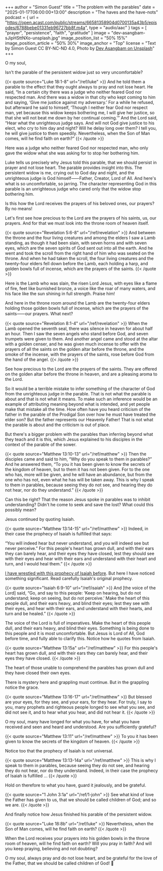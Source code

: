 +++
author = "Simon Guest"
title = "The problem with the parables"
date = "2025-01-17T06:00:00+13:00"
description = "The haves and the have-nots"
podcast = { url = "https://open.acast.com/public/streams/66581358904d0700135a43b5/episodes/6788bebe01331eb96727bb8f.m4a", type = "audio/aac" }
tags = [ "prayer", "persistence", "faith", "gratitude" ]
image = "dev-asangbam-sJipHSttNXo-unsplash.jpg"
image_position_list = "50% 15%"
image_position_article = "50% 30%"
image_anchor = "Top"
license = "Text by Simon Guest CC BY-NC-ND 4.0, Photo by [Dev Asangbam on Unsplash](https://unsplash.com/photos/woman-in-black-tank-top-and-white-knit-cap-sJipHSttNXo)"
+++

O my soul,

Isn't the parable of the persistent widow just so very uncomfortable?

{{< quote source="Luke 18:1-8" url="/ref/luke" >}}
And he told them a parable to the effect that they ought always to pray and not lose heart. He said, “In a certain city there was a judge who neither feared God nor respected man. And there was a widow in that city who kept coming to him and saying, ‘Give me justice against my adversary.’ For a while he refused, but afterward he said to himself, ‘Though I neither fear God nor respect man, yet because this widow keeps bothering me, I will give her justice, so that she will not beat me down by her continual coming.’” And the Lord said, “Hear what the unrighteous judge says. And will not God give justice to his elect, who cry to him day and night? Will he delay long over them? I tell you, he will give justice to them speedily. Nevertheless, when the Son of Man comes, will he find faith on earth?”
{{< /quote >}}

Here was a judge who neither feared God nor respected man, who only gave the widow what she was asking for to stop her bothering him.

Luke tells us precisely why Jesus told this parable, that we should persist in prayer and not lose heart. The parable provides insight into this. The persistent widow is me, crying out to God day and night, and the unrighteous judge is God himself⸺Father, Creator, Lord of All. And here's what is so uncomfortable, so jarring. The character representing God in this parable is an unrighteous judge who cared only that the widow stop bothering him.

Is this how the Lord receives the prayers of his beloved ones, our prayers? By no means!

Let's first see how precious to the Lord are the prayers of his saints, us, our prayers. And for that we must look into the throne room of heaven itself.

{{< quote source="Revelation 5:6-8" url="/ref/revelation" >}}
And between the throne and the four living creatures and among the elders I saw a Lamb standing, as though it had been slain, with seven horns and with seven eyes, which are the seven spirits of God sent out into all the earth. And he went and took the scroll from the right hand of him who was seated on the throne. And when he had taken the scroll, the four living creatures and the twenty-four elders fell down before the Lamb, each holding a harp, and golden bowls full of incense, which are the prayers of the saints.
{{< /quote >}}

Here is the Lamb who was slain, the risen Lord Jesus, with eyes like a flame of fire, feet like burnished bronze, a voice like the roar of many waters, and his face like the sun shining in full strength. Praise him!

And here in the throne room around the Lamb are the twenty-four elders holding those golden bowls full of incense, which are the prayers of the saints⸺our prayers. What next?

{{< quote source="Revelation 8:1-4" url="/ref/revelation" >}}
When the Lamb opened the seventh seal, there was silence in heaven for about half an hour. Then I saw the seven angels who stand before God, and seven trumpets were given to them. And another angel came and stood at the altar with a golden censer, and he was given much incense to offer with the prayers of all the saints on the golden altar before the throne, and the smoke of the incense, with the prayers of the saints, rose before God from the hand of the angel.
{{< /quote >}}

See how precious to the Lord are the prayers of the saints. They are offered on the golden altar before the throne in heaven, and are a pleasing aroma to the Lord.

So it would be a terrible mistake to infer something of the character of God from the unrighteous judge in the parable. That is not what the parable is about and that is not what it means. To make such an inference would be an example of attributing meaning beyond what is intended, and yet people make that mistake all the time. How often have you heard criticism of the father in the parable of the Prodigal Son over how he must have treated the elder son? But the father represents our Heavenly Father! That is not what the parable is about and the criticism is out of place.

But there's a bigger problem with the parables than inferring beyond what they teach and it is this, which Jesus explained to his disciples in the context of the parable of the sower.

{{< quote source="Matthew 13:10-13" url="/ref/matthew" >}}
Then the disciples came and said to him, “Why do you speak to them in parables?” And he answered them, “To you it has been given to know the secrets of the kingdom of heaven, but to them it has not been given. For to the one who has, more will be given, and he will have an abundance, but from the one who has not, even what he has will be taken away. This is why I speak to them in parables, because seeing they do not see, and hearing they do not hear, nor do they understand.”
{{< /quote >}}

Can this be right? That the reason Jesus spoke in parables was to inhibit understanding? Didn't he come to seek and save the lost? What could this possibly mean?

Jesus continued by quoting Isaiah.

{{< quote source="Matthew 13:14-15" url="/ref/matthew" >}}
Indeed, in their case the prophecy of Isaiah is fulfilled that says:

“You will indeed hear but never understand,
and you will indeed see but never perceive.” For this people's heart has grown dull, and with their ears they can barely hear, and their eyes they have closed, lest they should see with their eyes and hear with their ears and understand with their heart and turn, and I would heal them.”
{{< /quote >}}

[I have wrestled with this prophecy of Isaiah before](https://letterstoamy.org/the-elephant-in-the-room/). But here I have noticed something significant. Read carefully Isaiah's original prophecy.

{{< quote source="Isaiah 6:9-10" url="/ref/isaiah" >}}
And [the voice of the Lord] said, “Go, and say to this people: ‘Keep on hearing, but do not understand; keep on seeing, but do not perceive.’ Make the heart of this people dull, and their ears heavy, and blind their eyes; lest they see with their eyes, and hear with their ears, and understand with their hearts, and turn and be healed.”
{{< /quote >}}

The voice of the Lord is full of imperatives. Make the heart of this people dull, and their ears heavy, and blind their eyes. Something is being done to this people and it is most uncomfortable. But Jesus is Lord of All, God before time, and fully able to clarify this. Notice how he quotes from Isaiah.

{{< quote source="Matthew 13:15a" url="/ref/matthew" >}}
For this people's heart has grown dull, and with their ears they can barely hear, and their eyes they have closed.
{{< /quote >}}

The heart of those unable to comprehend the parables has grown dull and they have closed their own eyes.

There is mystery here and grappling must continue. But in the grappling notice the grace.

{{< quote source="Matthew 13:16-17" url="/ref/matthew" >}}
But blessed are your eyes, for they see, and your ears, for they hear. For truly, I say to you, many prophets and righteous people longed to see what you see, and did not see it, and to hear what you hear, and did not hear it.
{{< /quote >}}

O my soul, many have longed for what you have, for what you have received and seen and heard and understood. Are you sufficiently grateful?

{{< quote source="Matthew 13:11" url="/ref/matthew" >}}
To you it has been given to know the secrets of the kingdom of heaven.
{{< /quote >}}

Notice too that the prophecy of Isaiah is not universal.

{{< quote source="Matthew 13:13-14a" url="/ref/matthew" >}}
This is why I speak to them in parables, because seeing they do not see, and hearing they do not hear, nor do they understand. Indeed, in their case the prophecy of Isaiah is fulfilled ...
{{< /quote >}}

Hold on therefore to what you have, guard it jealously, and be grateful.

{{< quote source="1 John 3:1a" url="/ref/1-john" >}}
See what kind of love the Father has given to us, that we should be called children of God; and so we are.
{{< /quote >}}

And finally notice how Jesus finished his parable of the persistent widow.

{{< quote source="Luke 18:8b" url="/ref/luke" >}}
Nevertheless, when the Son of Man comes, will he find faith on earth?
{{< /quote >}}

When the Lord receives your prayers into his golden bowls in the throne room of heaven, will he find faith on earth? Will you pray in faith? And will you keep praying, believing and not doubting?

O my soul, always pray and do not lose heart, and be grateful for the love of the Father, that we should be called children of God! 🙏
